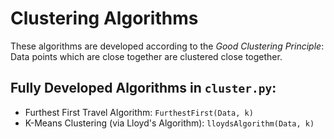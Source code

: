 # Clustering Algorithms
These algorithms are developed according to the *Good Clustering Principle*: Data points which are close together are clustered close together.

## Fully Developed Algorithms in `cluster.py`:
- Furthest First Travel Algorithm: `FurthestFirst(Data, k)`
- K-Means Clustering (via Lloyd's Algorithm): `lloydsAlgorithm(Data, k)`
